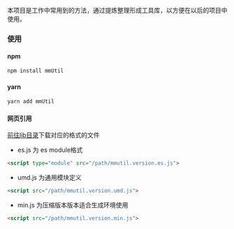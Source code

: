 本项目是工作中常用到的方法，通过提炼整理形成工具库，以方便在以后的项目中使用。
### 使用

#### npm

```bash
npm install mmUtil
```

#### yarn

```bash
yarn add mmUtil
```

#### 网页引用

[前往lib目录](https://github.com/467057463/mm.util/tree/master/lib)下载对应的格式的文件

* es.js 为 es module格式

```html
<script type="module" src="/path/mmutil.version.es.js">
```

* umd.js 为通用模块定义

```html
<script src="/path/mmutil.version.umd.js">
```

* min.js 为压缩版本版本适合生成环境使用

```html
<script src="/path/mmutil.version.min.js">
```
